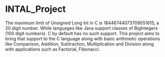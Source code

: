 # INTAL_Project
The maximum limit of Unsigned Long Int in C is 18446744073709551615, a 20 digit
number. While languages like Java support classes of BigIntegers (100 digit numbers).
C by default has no such support. This project aims to bring that support to the C language
along with basic arithmetic operations like Comparison, Addition, Subtraction,
Multiplication and Division along with applications such as Factorial, Fibonacci.
